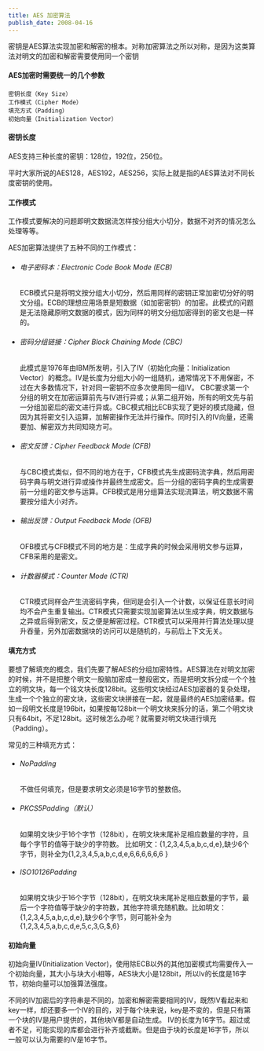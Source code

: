 ```yaml
---
title: AES 加密算法
publish_date: 2008-04-16
---
```




密钥是AES算法实现加密和解密的根本。对称加密算法之所以对称，是因为这类算法对明文的加密和解密需要使用同一个密钥

#### AES加密时需要统一的几个参数

```
密钥长度（Key Size）
工作模式（Cipher Mode）
填充方式（Padding）
初始向量（Initialization Vector）
```

#### 密钥长度

AES支持三种长度的密钥：128位，192位，256位。

平时大家所说的AES128，AES192，AES256，实际上就是指的AES算法对不同长度密钥的使用。

#### 工作模式

工作模式要解决的问题即明文数据流怎样按分组大小切分，数据不对齐的情况怎么处理等等。

AES加密算法提供了五种不同的工作模式：

- ###### 电子密码本：Electronic Code Book Mode (ECB)

  ECB模式只是将明文按分组大小切分，然后用同样的密钥正常加密切分好的明文分组。ECB的理想应用场景是短数据（如加密密钥）的加密。此模式的问题是无法隐藏原明文数据的模式，因为同样的明文分组加密得到的密文也是一样的。

- ###### 密码分组链接：Cipher Block Chaining Mode (CBC)

  此模式是1976年由IBM所发明，引入了IV（初始化向量：Initialization Vector）的概念。IV是长度为分组大小的一组随机，通常情况下不用保密，不过在大多数情况下，针对同一密钥不应多次使用同一组IV。 CBC要求第一个分组的明文在加密运算前先与IV进行异或；从第二组开始，所有的明文先与前一分组加密后的密文进行异或。CBC模式相比ECB实现了更好的模式隐藏，但因为其将密文引入运算，加解密操作无法并行操作。同时引入的IV向量，还需要加、解密双方共同知晓方可。

- ###### 密文反馈：Cipher Feedback Mode (CFB)

  与CBC模式类似，但不同的地方在于，CFB模式先生成密码流字典，然后用密码字典与明文进行异或操作并最终生成密文。后一分组的密码字典的生成需要前一分组的密文参与运算。CFB模式是用分组算法实现流算法，明文数据不需要按分组大小对齐。

- ###### 输出反馈：Output Feedback Mode (OFB)

  OFB模式与CFB模式不同的地方是：生成字典的时候会采用明文参与运算，CFB采用的是密文。

- ###### 计数器模式：Counter Mode (CTR)

  CTR模式同样会产生流密码字典，但同是会引入一个计数，以保证任意长时间均不会产生重复输出。CTR模式只需要实现加密算法以生成字典，明文数据与之异或后得到密文，反之便是解密过程。CTR模式可以采用并行算法处理以提升吞量，另外加密数据块的访问可以是随机的，与前后上下文无关。

#### 填充方式

要想了解填充的概念，我们先要了解AES的分组加密特性。AES算法在对明文加密的时候，并不是把整个明文一股脑加密成一整段密文，而是把明文拆分成一个个独立的明文块，每一个铭文块长度128bit。这些明文块经过AES加密器的复杂处理，生成一个个独立的密文块，这些密文块拼接在一起，就是最终的AES加密结果。假如一段明文长度是196bit，如果按每128bit一个明文块来拆分的话，第二个明文块只有64bit，不足128bit。这时候怎么办呢？就需要对明文块进行填充（Padding）。

常见的三种填充方式：

- ###### NoPadding

  不做任何填充，但是要求明文必须是16字节的整数倍。

- ###### PKCS5Padding（默认）

  如果明文块少于16个字节（128bit），在明文块末尾补足相应数量的字符，且每个字节的值等于缺少的字符数。 比如明文：{1,2,3,4,5,a,b,c,d,e},缺少6个字节，则补全为{1,2,3,4,5,a,b,c,d,e,6,6,6,6,6,6 }

- ###### ISO10126Padding

  如果明文块少于16个字节（128bit），在明文块末尾补足相应数量的字节，最后一个字符值等于缺少的字符数，其他字符填充随机数。比如明文：{1,2,3,4,5,a,b,c,d,e},缺少6个字节，则可能补全为{1,2,3,4,5,a,b,c,d,e,5,c,3,G,$,6}

#### 初始向量

初始向量IV(Initialization Vector)，使用除ECB以外的其他加密模式均需要传入一个初始向量，其大小与块大小相等，AES块大小是128bit，所以Iv的长度是16字节，初始向量可以加强算法强度。

不同的IV加密后的字符串是不同的，加密和解密需要相同的IV，既然IV看起来和key一样，却还要多一个IV的目的，对于每个块来说，key是不变的，但是只有第一个块的IV是用户提供的，其他块IV都是自动生成。
IV的长度为16字节。超过或者不足，可能实现的库都会进行补齐或截断。但是由于块的长度是16字节，所以一般可以认为需要的IV是16字节。